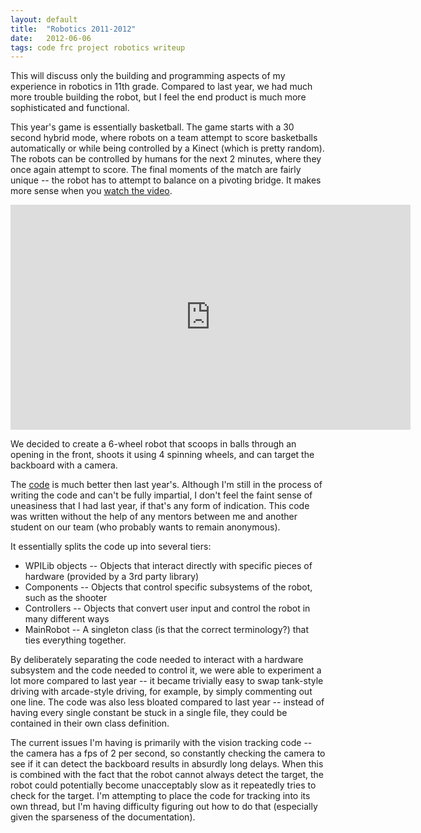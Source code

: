 ```yaml
---
layout: default
title:  "Robotics 2011-2012"
date:   2012-06-06
tags: code frc project robotics writeup
---
```


This will discuss only the building and programming aspects of my experience in robotics in 11th grade.  Compared to last year, we had much more trouble building the robot, but I feel the end product is much more sophisticated and functional.  

This year's game is essentially basketball.  The game starts with a 30 second hybrid mode, where robots on a team attempt to score basketballs automatically or while being controlled by a Kinect (which is pretty random).  The robots can be controlled by humans for the next 2 minutes, where they once again attempt to score.  The final moments of the match are fairly unique -- the robot has to attempt to balance on a pivoting bridge.  It makes more sense when you [watch the video](http://www.youtube.com/watch?v=nOXsdhZZSdM).

<iframe width="640" height="360" src="http://www.youtube.com/embed/nOXsdhZZSdM" frameborder="0" allowfullscreen></iframe>

We decided to create a 6-wheel robot that scoops in balls through an opening in the front, shoots it using 4 spinning wheels, and can target the backboard with a camera.

The [code](http://code.google.com/p/skyline-robotics/source/browse/#svn%2Ftrunk%2F2012_MainRobot) is much better then last year's.  Although I'm still in the process of writing the code and can't be fully impartial, I don't feel the faint sense of uneasiness that I had last year, if that's any form of indication.  This code was written without the help of any mentors between me and another student on our team (who probably wants to remain anonymous).

It essentially splits the code up into several tiers:

*   WPILib objects -- Objects that interact directly with specific pieces of hardware (provided by a 3rd party library)
*   Components -- Objects that control specific subsystems of the robot, such as the shooter
*   Controllers -- Objects that convert user input and control the robot in many different ways
*   MainRobot -- A singleton class (is that the correct terminology?) that ties everything together.

By deliberately separating the code needed to interact with a hardware subsystem and the code needed to control it, we were able to experiment a lot more compared to last year -- it became trivially easy to swap tank-style driving with arcade-style driving, for example, by simply commenting out one line.  The code was also less bloated compared to last year -- instead of having every single constant be stuck in a single file, they could be contained in their own class definition.

The current issues I'm having is primarily with the vision tracking code -- the camera has a fps of 2 per second, so constantly checking the camera to see if it can detect the backboard results in absurdly long delays.  When this is combined with the fact that the robot cannot always detect the target, the robot could potentially become unacceptably slow as it repeatedly tries to check for the target.  I'm attempting to place the code for tracking into its own thread, but I'm having difficulty figuring out how to do that (especially given the sparseness of the documentation).